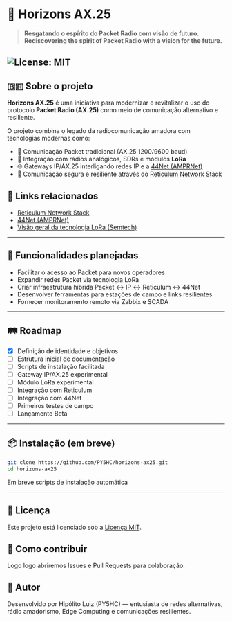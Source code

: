 

# 📡 Horizons AX.25

> **Resgatando o espírito do Packet Radio com visão de futuro.**  
> **Rediscovering the spirit of Packet Radio with a vision for the future.**

![License: MIT](https://img.shields.io/badge/License-MIT-yellow.svg)
---

## 🇧🇷 Sobre o projeto

**Horizons AX.25** é uma iniciativa para modernizar e revitalizar o uso do protocolo **Packet Radio (AX.25)** como meio de comunicação alternativo e resiliente.

O projeto combina o legado da radiocomunicação amadora com tecnologias modernas como:

- 📡 Comunicação Packet tradicional (AX.25 1200/9600 baud)
- 🔄 Integração com rádios analógicos, SDRs e módulos **LoRa**
- 🌐 Gateways IP/AX.25 interligando redes IP e a [44Net (AMPRNet)](https://www.ampr.org/)
- 🔗 Comunicação segura e resiliente através do [Reticulum Network Stack](https://reticulum.network/)

## 📌 Links relacionados

- [Reticulum Network Stack](https://reticulum.network/)
- [44Net (AMPRNet)](https://www.ampr.org/)
- [Visão geral da tecnologia LoRa (Semtech)](https://www.semtech.com/lora)
---

## 🚀 Funcionalidades planejadas

- Facilitar o acesso ao Packet para novos operadores
- Expandir redes Packet via tecnologia LoRa
- Criar infraestrutura híbrida Packet ↔ IP ↔ Reticulum ↔ 44Net
- Desenvolver ferramentas para estações de campo e links resilientes
- Fornecer monitoramento remoto via Zabbix e SCADA

---

## 🛤️ Roadmap

- [x] Definição de identidade e objetivos
- [ ] Estrutura inicial de documentação
- [ ] Scripts de instalação facilitada
- [ ] Gateway IP/AX.25 experimental
- [ ] Módulo LoRa experimental
- [ ] Integração com Reticulum
- [ ] Integração com 44Net
- [ ] Primeiros testes de campo
- [ ] Lançamento Beta

---

## 📦 Instalação (em breve)

```bash
git clone https://github.com/PY5HC/horizons-ax25.git
cd horizons-ax25
```

Em breve scripts de instalação automática

---
## 📜 Licença

Este projeto está licenciado sob a [Licença MIT](LICENSE).

## 🤝 Como contribuir
Logo logo abriremos Issues e Pull Requests para colaboração.

## 🧭 Autor
Desenvolvido por Hipólito Luiz (PY5HC) — entusiasta de redes alternativas, rádio amadorismo, Edge Computing e comunicações resilientes.
